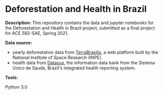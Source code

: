 # Deforestation and Health in Brazil

**Description:** This repository contains the data and jupyter notebooks for the Deforestation and Health in Brazil project, submitted as a final project for ACE 592-SAE, Spring 2021. 


**Data source:** 
- yearly deforestation data from [TerraBrasilis](http://terrabrasilis.dpi.inpe.br/), a web platform built by the National Institute of Space Research (INPE). 
- health data from [Datasus](http://datasus1.saude.gov.br/), the information data bank from the Sistema Unico de Saude, Brazil's integrated health reporting system.  

**Tools**:

Python 3.0
